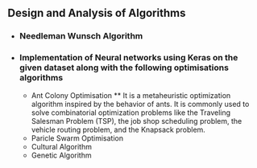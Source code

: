 ## Design and Analysis of Algorithms
* ### Needleman Wunsch Algorithm

* ### Implementation of Neural networks using Keras on the given dataset along with the following optimisations algorithms
   *    Ant Colony Optimisation
   **    It is a metaheuristic optimization algorithm inspired by the behavior of ants. It is commonly used to solve combinatorial optimization problems like the Traveling Salesman Problem (TSP), the job shop scheduling problem, the vehicle routing problem, and the Knapsack problem.
   *    Paricle Swarm Optimisation
   *    Cultural Algorithm
   *    Genetic Algorithm

